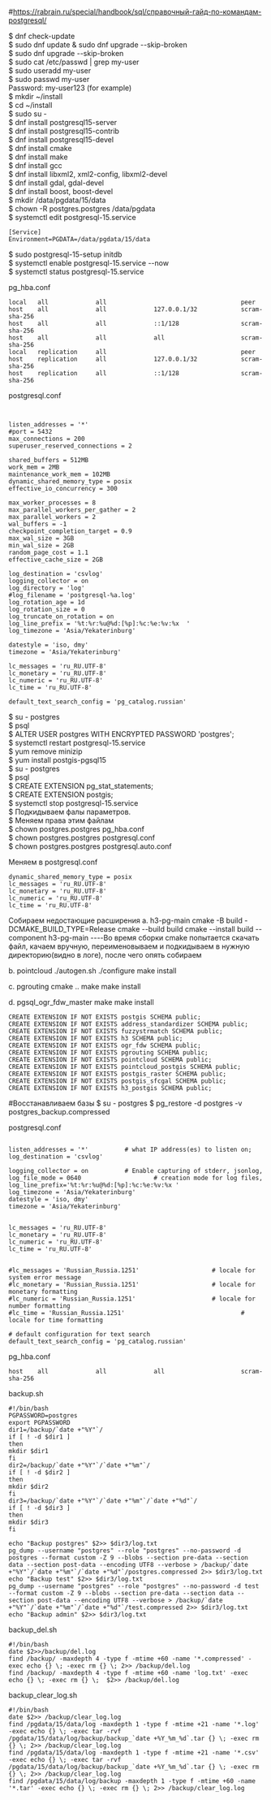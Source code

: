 #https://rabrain.ru/special/handbook/sql/справочный-гайд-по-командам-postgresql/

$ dnf check-update  
$ sudo dnf update & sudo dnf  upgrade --skip-broken  
$ sudo dnf upgrade --skip-broken  
$ sudo cat /etc/passwd | grep my-user  
$ sudo useradd my-user  
$ sudo passwd my-user  
Password: my-user123 (for example)  
$ mkdir ~/install  
$ cd ~/install  
$ sudo su -   
$ dnf install postgresql15-server   
$ dnf install postgresql15-contrib  
$ dnf install postgresql15-devel  
$ dnf install cmake  
$ dnf install make  
$ dnf install gcc  
$ dnf install libxml2, xml2-config, libxml2-devel    
$ dnf install gdal, gdal-devel  
$ dnf install boost, boost-devel  
$ mkdir /data/pgdata/15/data  
$ chown -R postgres.postgres /data/pgdata  
$ systemctl edit postgresql-15.service  

```
[Service]
Environment=PGDATA=/data/pgdata/15/data
```

$ sudo postgresql-15-setup initdb  
$ systemctl enable postgresql-15.service --now  
$ systemctl status postgresql-15.service  

pg_hba.conf

```
local   all             all                                     peer
host    all             all             127.0.0.1/32            scram-sha-256
host    all             all             ::1/128                 scram-sha-256
host    all             all             all                     scram-sha-256
local   replication     all                                     peer
host    replication     all             127.0.0.1/32            scram-sha-256
host    replication     all             ::1/128                 scram-sha-256

```

postgresql.conf
```


listen_addresses = '*'
#port = 5432
max_connections = 200
superuser_reserved_connections = 2

shared_buffers = 512MB
work_mem = 2MB
maintenance_work_mem = 102MB
dynamic_shared_memory_type = posix
effective_io_concurrency = 300

max_worker_processes = 8
max_parallel_workers_per_gather = 2
max_parallel_workers = 2
wal_buffers = -1
checkpoint_completion_target = 0.9
max_wal_size = 3GB
min_wal_size = 2GB
random_page_cost = 1.1
effective_cache_size = 2GB

log_destination = 'csvlog'
logging_collector = on
log_directory = 'log'
#log_filename = 'postgresql-%a.log'
log_rotation_age = 1d
log_rotation_size = 0
log_truncate_on_rotation = on
log_line_prefix = '%t:%r:%u@%d:[%p]:%c:%e:%v:%x  '
log_timezone = 'Asia/Yekaterinburg'

datestyle = 'iso, dmy'
timezone = 'Asia/Yekaterinburg'

lc_messages = 'ru_RU.UTF-8'
lc_monetary = 'ru_RU.UTF-8'
lc_numeric = 'ru_RU.UTF-8'
lc_time = 'ru_RU.UTF-8'

default_text_search_config = 'pg_catalog.russian'
```

$ su - postgres  
$ psql  
$ ALTER USER postgres WITH ENCRYPTED PASSWORD 'postgres';  
$ systemctl restart postgresql-15.service  
$ yum remove minizip  
$ yum install postgis-pgsql15  
$ su - postgres  
$ psql  
$ CREATE EXTENSION pg_stat_statements;  
$ CREATE EXTENSION postgis;  
$ systemctl stop postgresql-15.service  
$ Подкидываем фалы параметров.  
$ Меняем права этим файлам  
$ chown postgres.postgres pg_hba.conf  
$ chown postgres.postgres postgresql.conf  
$ chown postgres.postgres postgresql.auto.conf  

Меняем в postgresql.conf

```
dynamic_shared_memory_type = posix  
lc_messages = 'ru_RU.UTF-8'  
lc_monetary = 'ru_RU.UTF-8'  
lc_numeric = 'ru_RU.UTF-8'  
lc_time = 'ru_RU.UTF-8'
```

Собираем недостающие расширения
a. h3-pg-main 
cmake -B build -DCMAKE_BUILD_TYPE=Release
cmake --build build
cmake --install build --component h3-pg-main
----Во время сборки cmake попытается скачать файл, качаем вручную, переименовываем и подкидываем в нужную директорию(видно в логе), после чего опять собираем

b. pointcloud
./autogen.sh
./configure
make install

c. pgrouting
cmake ..
make
make install

d. pgsql_ogr_fdw_master
make
make install


```
CREATE EXTENSION IF NOT EXISTS postgis SCHEMA public;  
CREATE EXTENSION IF NOT EXISTS address_standardizer SCHEMA public;  
CREATE EXTENSION IF NOT EXISTS fuzzystrmatch SCHEMA public;  
CREATE EXTENSION IF NOT EXISTS h3 SCHEMA public;  
CREATE EXTENSION IF NOT EXISTS ogr_fdw SCHEMA public;  
CREATE EXTENSION IF NOT EXISTS pgrouting SCHEMA public;  
CREATE EXTENSION IF NOT EXISTS pointcloud SCHEMA public;  
CREATE EXTENSION IF NOT EXISTS pointcloud_postgis SCHEMA public;  
CREATE EXTENSION IF NOT EXISTS postgis_raster SCHEMA public;  
CREATE EXTENSION IF NOT EXISTS postgis_sfcgal SCHEMA public;  
CREATE EXTENSION IF NOT EXISTS h3_postgis SCHEMA public;  
```

#Восстанавливаем базы
$ su - postgres
$ pg_restore -d postgres -v postgres_backup.compressed



postgresql.conf

```

listen_addresses = '*'          # what IP address(es) to listen on;
log_destination = 'csvlog' 

logging_collector = on          # Enable capturing of stderr, jsonlog,
log_file_mode = 0640                    # creation mode for log files,
log_line_prefix='%t:%r:%u@%d:[%p]:%c:%e:%v:%x '
log_timezone = 'Asia/Yekaterinburg'
datestyle = 'iso, dmy'
timezone = 'Asia/Yekaterinburg'


lc_messages = 'ru_RU.UTF-8'
lc_monetary = 'ru_RU.UTF-8'
lc_numeric = 'ru_RU.UTF-8'
lc_time = 'ru_RU.UTF-8'


#lc_messages = 'Russian_Russia.1251'                    # locale for system error message
#lc_monetary = 'Russian_Russia.1251'                    # locale for monetary formatting
#lc_numeric = 'Russian_Russia.1251'                     # locale for number formatting
#lc_time = 'Russian_Russia.1251'                                # locale for time formatting

# default configuration for text search
default_text_search_config = 'pg_catalog.russian'
```

pg_hba.conf

```
host    all             all             all                     scram-sha-256

```



backup.sh

```
#!/bin/bash
PGPASSWORD=postgres
export PGPASSWORD
dir1=/backup/`date +"%Y"`/
if [ ! -d $dir1 ]
then
mkdir $dir1
fi
dir2=/backup/`date +"%Y"`/`date +"%m"`/
if [ ! -d $dir2 ]
then
mkdir $dir2
fi
dir3=/backup/`date +"%Y"`/`date +"%m"`/`date +"%d"`/
if [ ! -d $dir3 ]
then
mkdir $dir3
fi

echo "Backup postgres" $2>> $dir3/log.txt
pg_dump --username "postgres" --role "postgres" --no-password -d postgres --format custom -Z 9 --blobs --section pre-data --section data --section post-data --encoding UTF8 --verbose > /backup/`date +"%Y"`/`date +"%m"`/`date +"%d"`/postgres.compressed 2>> $dir3/log.txt
echo "Backup test" $2>> $dir3/log.txt
pg_dump --username "postgres" --role "postgres" --no-password -d test --format custom -Z 9 --blobs --section pre-data --section data --section post-data --encoding UTF8 --verbose > /backup/`date +"%Y"`/`date +"%m"`/`date +"%d"`/test.compressed 2>> $dir3/log.txt
echo "Backup admin" $2>> $dir3/log.txt

```


backup_del.sh

```
#!/bin/bash
date $2>>/backup/del.log
find /backup/ -maxdepth 4 -type f -mtime +60 -name '*.compressed' -exec echo {} \; -exec rm {} \; 2>> /backup/del.log
find /backup/ -maxdepth 4 -type f -mtime +60 -name 'log.txt' -exec echo {} \; -exec rm {} \;  $2>> /backup/del.log
```

backup_clear_log.sh

```
#!/bin/bash
date $2>> /backup/clear_log.log
find /pgdata/15/data/log -maxdepth 1 -type f -mtime +21 -name '*.log' -exec echo {} \; -exec tar -rvf /pgdata/15/data/log/backup/backup_`date +%Y_%m_%d`.tar {} \; -exec rm {} \; 2>> /backup/clear_log.log
find /pgdata/15/data/log -maxdepth 1 -type f -mtime +21 -name '*.csv' -exec echo {} \; -exec tar -rvf /pgdata/15/data/log/backup/backup_`date +%Y_%m_%d`.tar {} \; -exec rm {} \; 2>> /backup/clear_log.log
find /pgdata/15/data/log/backup -maxdepth 1 -type f -mtime +60 -name '*.tar' -exec echo {} \; -exec rm {} \; 2>> /backup/clear_log.log

```
